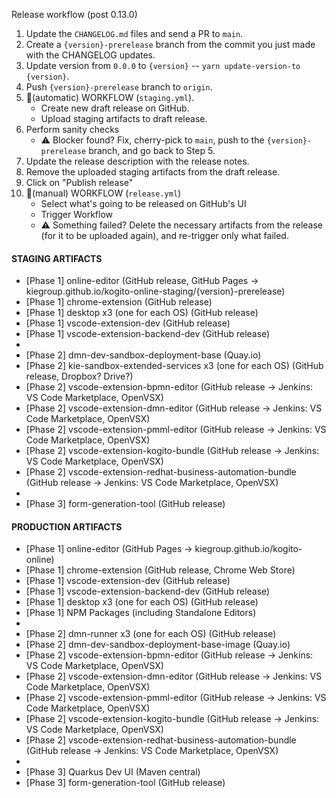 Release workflow (post 0.13.0)

1. Update the `CHANGELOG.md` files and send a PR to `main`.
1. Create a `{version}-prerelease` branch from the commit you just made with the CHANGELOG updates.
1. Update version from `0.0.0` to `{version}` -- `yarn update-version-to {version}`.
1. Push `{version}-prerelease` branch to `origin`.
1. 🔨(automatic) WORKFLOW (`staging.yml`).
   - Create new draft release on GitHub.
   - Upload staging artifacts to draft release.
1. Perform sanity checks
   - ⚠️ Blocker found? Fix, cherry-pick to `main`, push to the `{version}-prerelease` branch, and go back to Step 5.
1. Update the release description with the release notes.
1. Remove the uploaded staging artifacts from the draft release.
1. Click on "Publish release"
1. 🔨(manual) WORKFLOW (`release.yml`)
   - Select what's going to be released on GitHub's UI
   - Trigger Workflow
   - ⚠️ Something failed? Delete the necessary artifacts from the release (for it to be uploaded again), and re-trigger only what failed.

#### STAGING ARTIFACTS

- [Phase 1] online-editor (GitHub release, GitHub Pages -> kiegroup.github.io/kogito-online-staging/{version}-prerelease)
- [Phase 1] chrome-extension (GitHub release)
- [Phase 1] desktop x3 (one for each OS) (GitHub release)
- [Phase 1] vscode-extension-dev (GitHub release)
- [Phase 1] vscode-extension-backend-dev (GitHub release)
-
- [Phase 2] dmn-dev-sandbox-deployment-base (Quay.io)
- [Phase 2] kie-sandbox-extended-services x3 (one for each OS) (GitHub release, Dropbox? Drive?)
- [Phase 2] vscode-extension-bpmn-editor (GitHub release -> Jenkins: VS Code Marketplace, OpenVSX)
- [Phase 2] vscode-extension-dmn-editor (GitHub release -> Jenkins: VS Code Marketplace, OpenVSX)
- [Phase 2] vscode-extension-pmml-editor (GitHub release -> Jenkins: VS Code Marketplace, OpenVSX)
- [Phase 2] vscode-extension-kogito-bundle (GitHub release -> Jenkins: VS Code Marketplace, OpenVSX)
- [Phase 2] vscode-extension-redhat-business-automation-bundle (GitHub release -> Jenkins: VS Code Marketplace, OpenVSX)
-
- [Phase 3] form-generation-tool (GitHub release)

#### PRODUCTION ARTIFACTS

- [Phase 1] online-editor (GitHub Pages -> kiegroup.github.io/kogito-online)
- [Phase 1] chrome-extension (GitHub release, Chrome Web Store)
- [Phase 1] vscode-extension-dev (GitHub release)
- [Phase 1] vscode-extension-backend-dev (GitHub release)
- [Phase 1] desktop x3 (one for each OS) (GitHub release)
- [Phase 1] NPM Packages (including Standalone Editors)
-
- [Phase 2] dmn-runner x3 (one for each OS) (GitHub release)
- [Phase 2] dmn-dev-sandbox-deployment-base-image (Quay.io)
- [Phase 2] vscode-extension-bpmn-editor (GitHub release -> Jenkins: VS Code Marketplace, OpenVSX)
- [Phase 2] vscode-extension-dmn-editor (GitHub release -> Jenkins: VS Code Marketplace, OpenVSX)
- [Phase 2] vscode-extension-pmml-editor (GitHub release -> Jenkins: VS Code Marketplace, OpenVSX)
- [Phase 2] vscode-extension-kogito-bundle (GitHub release -> Jenkins: VS Code Marketplace, OpenVSX)
- [Phase 2] vscode-extension-redhat-business-automation-bundle (GitHub release -> Jenkins: VS Code Marketplace, OpenVSX)
-
- [Phase 3] Quarkus Dev UI (Maven central)
- [Phase 3] form-generation-tool (GitHub release)
